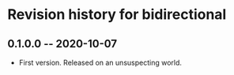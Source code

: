 # Revision history for bidirectional

## 0.1.0.0 -- 2020-10-07

* First version. Released on an unsuspecting world.
